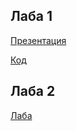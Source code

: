 ## Лаба 1
<a href="https://docs.google.com/presentation/d/1uHJ0uSCoUrnkdn8gAv-mX9gE0whSckXlvrj9mBeRPCw/edit?usp=sharing">Презентация</a>


<a href="https://colab.research.google.com/drive/1QPqeO7bp8xIO2YEYxaR4sU-HbkuWs3VU?usp=sharing">Код</a>


## Лаба 2

<a href="https://colab.research.google.com/drive/12eSP-PBpwZ8MnjJGu4Xi-3OOs7q35EnF?usp=sharing">Лаба</a>
